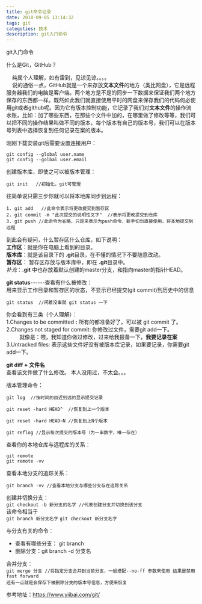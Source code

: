 ```yaml
---
title: git命令记录
date: 2018-09-05 13:14:32
tags: git 
categoties: 技术
description: git入门命令
---
```

git入门命令
<!--more-->

什么是Git，GitHub？

&nbsp;&nbsp;&nbsp;&nbsp;纯属个人理解，如有雷到，见谅见谅。。。。  
&nbsp;&nbsp;&nbsp;&nbsp;说的通俗一点，GitHub就是一个来存放**文本文件**的地方（类比网盘），它是远程服务器我们的电脑是客户端。两个地方是不是的同步一下数据来保证我们两个地方保存的东西都一样。既然如此我们就直接使用平时的网盘来保存我们的代码何必使用git或者github呢。因为它有版本控制功能，它记录了我们对**文本文件**的操作流水账，比如：加了哪些东西，在那些个文件中加的，在哪里做了修改等等，我们可以把不同的操作结果叫做不同的版本，每个版本有自己的版本号，我们可以在版本号列表中选择恢复到任何记录在案的版本。

刚刚下载安装git后需要设置连接用户：
``` git
git config --global user.name
git config --golbal user.email
```
创建版本库，即使之可以被版本管理：

    git init   //初始化，git可管理

往简单说只需三步你就可以将本地库同步到远程：  
```
1. git add   //此命令表示将更改提交到暂存区
2. git commit -m "此次提交的说明性文字"  //表示将更改提交到仓库
3. git push //此命令为省略，只是来表示为push命令，新手切勿直接使用，将本地提交到远程
```
到此会有疑问，什么暂存区什么仓库，如下说明：   
**工作区**：就是你在电脑上看到的目录。  
**版本库**：就是该目录下的 **.git**目录，在不懂的情况下不要随意改动。  
**暂存区**： 暂存区存放与版本库中，即在 **.git**目录中。  
*补充*：**.git** 中也存放着默认创建的master分支，和指向master的指针HEAD。

**git status**------查看有什么被修改：  
用来显示工作目录和暂存区的状态，不显示已经提交(git commit)到历史中的信息

    git status  //闲着没事就 git status 一下  


你会看到有三类（个人理解）：  
1.Changes to be committed  **:**  所有的都准备好了，可以被 git commit 了。  
2.Changes not staged for commit:  你修改过文件，需要git add一下。  
&ensp;&ensp;&ensp;&ensp;&ensp;就像是：喂，我知道你做过修改，过来给我报备一下，**我要记录在案**  
3.Untracked files: 表示这些文件好没有被版本库记录，如果要记录，你需要git add一下。

**git diff + 文件名**   
查看该文件做了什么修改。 本人没用过，不太会。。。

版本管理命令：  
```
git log  //按时间的由近到远的显示提交记录

git reset -hard HEAD^  //恢复到上一个版本

git reset -hard HEAD~N //恢复到上N个版本

git reflog //显示每次提交的版本号（为一串数字，唯一存在）
```

查看你的本地仓库与远程库的关系：  
```
git remote
git remote -vv
```
查看本地分支的追踪关系：  
```
git branch -vv //查看本地分支与哪些分支存在追踪关系
```
创建并切换分支：  
`git checkout -b 新分支的名字 //代表创建分支并切换到该分支`  
该命令相当于  
`git branch 新分支名字`
`git checkout 新分支名字`

与分支有关的命令：
-  查看有哪些分支： git branch
-  删除分支：git branch -d 分支名

合并分支：  
`git merge 分支 //将指定分支合并到当前分支，一般搭配--no-ff 参数来使用 结果是禁用fast forward`   
`还有一点就是会保存下被删除分支的版本号信息，方便来恢复`



















参考地址：<https://www.yiibai.com/git/>
